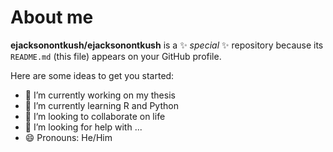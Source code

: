 # About me


**ejacksonontkush/ejacksonontkush** is a ✨ _special_ ✨ repository because its `README.md` (this file) appears on your GitHub profile.

Here are some ideas to get you started:

- 🔭 I’m currently working on my thesis
- 🌱 I’m currently learning R and Python
- 👯 I’m looking to collaborate on life
- 🤔 I’m looking for help with ...
- 😄 Pronouns: He/Him


